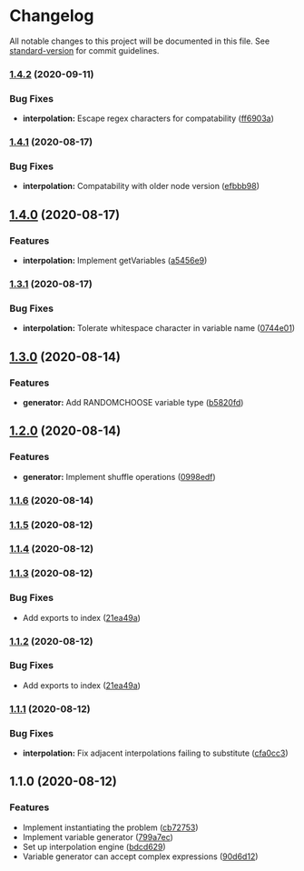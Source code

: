 # Changelog

All notable changes to this project will be documented in this file. See [standard-version](https://github.com/conventional-changelog/standard-version) for commit guidelines.

### [1.4.2](https://github.com/ArdentLabs/ardent-script/compare/v1.4.1...v1.4.2) (2020-09-11)


### Bug Fixes

* **interpolation:** Escape regex characters for compatability ([ff6903a](https://github.com/ArdentLabs/ardent-script/commit/ff6903a964d03d4c2cfc4067f89f70bc90ca35c4))

### [1.4.1](https://github.com/ArdentLabs/ardent-script/compare/v1.4.0...v1.4.1) (2020-08-17)


### Bug Fixes

* **interpolation:** Compatability with older node version ([efbbb98](https://github.com/ArdentLabs/ardent-script/commit/efbbb98dfadf496722bb44026cc12c455f14a53d))

## [1.4.0](https://github.com/ArdentLabs/ardent-script/compare/v1.3.1...v1.4.0) (2020-08-17)


### Features

* **interpolation:** Implement getVariables ([a5456e9](https://github.com/ArdentLabs/ardent-script/commit/a5456e9f860f760da9750fe1d36426da65e57a17))

### [1.3.1](https://github.com/ArdentLabs/ardent-script/compare/v1.3.0...v1.3.1) (2020-08-17)


### Bug Fixes

* **interpolation:** Tolerate whitespace character in variable name ([0744e01](https://github.com/ArdentLabs/ardent-script/commit/0744e011763e8509c03c65cb891be93517e3d255))

## [1.3.0](https://github.com/ArdentLabs/ardent-script/compare/v1.2.0...v1.3.0) (2020-08-14)


### Features

* **generator:** Add RANDOMCHOOSE variable type ([b5820fd](https://github.com/ArdentLabs/ardent-script/commit/b5820fd06b33349960b8cce81ff175902cff282a))

## [1.2.0](https://github.com/ArdentLabs/ardent-script/compare/v1.1.6...v1.2.0) (2020-08-14)


### Features

* **generator:** Implement shuffle operations ([0998edf](https://github.com/ArdentLabs/ardent-script/commit/0998edf302e838985f7fc71f1c54b481fa379b25))

### [1.1.6](https://github.com/ArdentLabs/ardent-script/compare/v1.1.5...v1.1.6) (2020-08-14)

### [1.1.5](https://github.com/ArdentLabs/ardent-script/compare/v1.1.4...v1.1.5) (2020-08-12)

### [1.1.4](https://github.com/ArdentLabs/ardent-script/compare/v1.1.3...v1.1.4) (2020-08-12)

### [1.1.3](https://github.com/ArdentLabs/ardent-script/compare/v1.1.1...v1.1.3) (2020-08-12)


### Bug Fixes

* Add exports to index ([21ea49a](https://github.com/ArdentLabs/ardent-script/commit/21ea49a9d5f8dc1fa1dca3a5fceabb68f69cc785))

### [1.1.2](https://github.com/ArdentLabs/ardent-script/compare/v1.1.1...v1.1.2) (2020-08-12)


### Bug Fixes

* Add exports to index ([21ea49a](https://github.com/ArdentLabs/ardent-script/commit/21ea49a9d5f8dc1fa1dca3a5fceabb68f69cc785))

### [1.1.1](https://github.com/ArdentLabs/ardent-script/compare/v1.1.0...v1.1.1) (2020-08-12)


### Bug Fixes

* **interpolation:** Fix adjacent interpolations failing to substitute ([cfa0cc3](https://github.com/ArdentLabs/ardent-script/commit/cfa0cc3241178ce4f5843eed6add4266c3fe9981))

## 1.1.0 (2020-08-12)


### Features

* Implement instantiating the problem ([cb72753](https://github.com/ArdentLabs/ardent-script/commit/cb72753bf49bd6d9e47f84b8406fa79df540edc4))
* Implement variable generator ([799a7ec](https://github.com/ArdentLabs/ardent-script/commit/799a7ec74347c830de18a9cbbfb6f252e58de9e3))
* Set up interpolation engine ([bdcd629](https://github.com/ArdentLabs/ardent-script/commit/bdcd629ce4a852909089e563202c9a63628677d0))
* Variable generator can accept complex expressions ([90d6d12](https://github.com/ArdentLabs/ardent-script/commit/90d6d12835c83228f421824d38f5474b5ab285f4))
